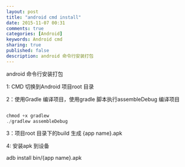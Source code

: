 ```yaml
---
layout: post
title: "android cmd install"
date: 2015-11-07 00:31
comments: true
categories: [Android]
keywords: Android cmd
sharing: true
published: false  
description: android 命令行安装打包
---
```


android 命令行安装打包
<!--more-->

1: CMD  切换到Android 项目root 目录


2：使用Gradle 编译项目，使用gradle 脚本执行assembleDebug 编译项目

``` c++

chmod +x gradlew
./gradlew assembleDebug

``` 
3：项目root 目录下的build 生成 {app name}.apk

4: 安装apk 到设备

adb install bin/{app name}.apk